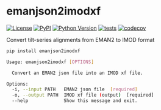 # emanjson2imodxf

[![License](https://img.shields.io/pypi/l/emanjson2imodxf.svg?color=green)](https://github.com/alisterburt/emanjson2imodxf/raw/master/LICENSE)
[![PyPI](https://img.shields.io/pypi/v/emanjson2imodxf.svg?color=green)](https://pypi.org/project/emanjson2imodxf)
[![Python Version](https://img.shields.io/pypi/pyversions/emanjson2imodxf.svg?color=green)](https://python.org)
[![tests](https://github.com/alisterburt/emanjson2imodxf/workflows/tests/badge.svg)](https://github.com/alisterburt/emanjson2imodxf/actions)
[![codecov](https://codecov.io/gh/alisterburt/emanjson2imodxf/branch/master/graph/badge.svg)](https://codecov.io/gh/alisterburt/emanjson2imodxf)

Convert tilt-series alignments from EMAN2 to IMOD format

```sh
pip install emanjson2imodxf
```

```sh
Usage: emanjson2imodxf [OPTIONS]

  Convert an EMAN2 json file into an IMOD xf file.

Options:
  -i, --input PATH   EMAN2 json file  [required]
  -o, --output PATH  IMOD xf file (output)  [required]
  --help             Show this message and exit.
```